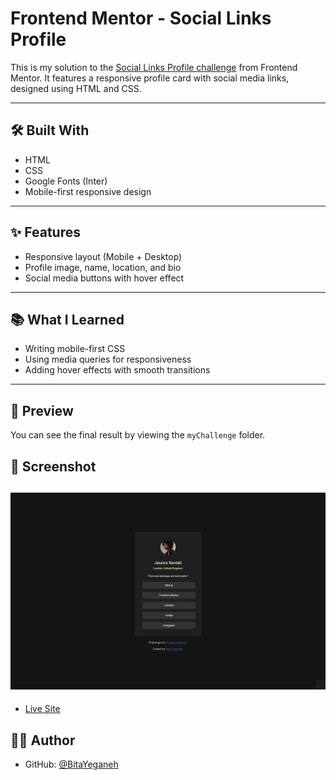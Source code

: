 # Frontend Mentor - Social Links Profile

This is my solution to the [Social Links Profile challenge](https://www.frontendmentor.io/challenges/social-links-profile-UG32l9m6dQ) from Frontend Mentor. It features a responsive profile card with social media links, designed using HTML and CSS.


---

## 🛠️ Built With

- HTML
- CSS
- Google Fonts (Inter)
- Mobile-first responsive design

---

## ✨ Features

- Responsive layout (Mobile + Desktop)
- Profile image, name, location, and bio
- Social media buttons with hover effect

---

## 📚 What I Learned

- Writing mobile-first CSS
- Using media queries for responsiveness
- Adding hover effects with smooth transitions

---

## 📸 Preview

You can see the final result by viewing the `myChallenge` folder. 

## 📸 Screenshot

![Screenshot](/FrontendMentor/Social%20links%20profile/images/Screenshot%202025-07-02%20at%2010.14.06.png)
---



- [Live Site](https://github.com/BitaYeganeh/Summer-tasks/tree/main/FrontendMentor/Social%20links%20profile/myChallenge-CHECK%20HERE)

## 🙋‍♀️ Author

- GitHub: [@BitaYeganeh](https://github.com/BitaYeganeh)
